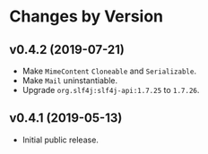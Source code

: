 # Changes by Version

## v0.4.2 (2019-07-21)
* Make `MimeContent` `Cloneable` and `Serializable`.
* Make `Mail` uninstantiable.
* Upgrade `org.slf4j:slf4j-api:1.7.25` to `1.7.26`.

## v0.4.1 (2019-05-13)
* Initial public release.